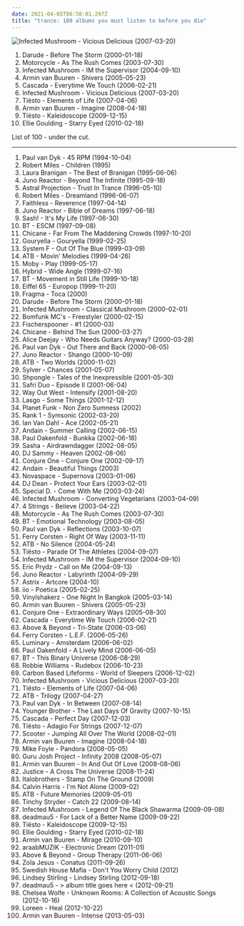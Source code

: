 ```yaml
---
date: 2021-04-05T06:58:01.297Z
title: "trance: 100 albums you must listen to before you die"
---
```

![Infected Mushroom - Vicious Delicious (2007-03-20)](http://coverartarchive.org/release/ded7ac3b-4a17-36a2-8fc5-4a878d229f35/1353184902-500.jpg "Infected Mushroom - Vicious Delicious (2007-03-20)")
<ol class="albums">
<li data-cover="https://img.discogs.com/Cz0JOIN8j8Gumlj128kA5NEP504=/fit-in/600x598/filters:strip_icc():format(jpeg):mode_rgb():quality(90)/discogs-images/R-147167-1409737346-3469.jpeg.jpg" data-tags="trance" role="button">Darude - Before The Storm (2000-01-18)</li>
<li data-cover="https://img.discogs.com/DHKjXQJK-nZMGl86x90BioJ-KJU=/fit-in/314x313/filters:strip_icc():format(jpeg):mode_rgb():quality(90)/discogs-images/R-169504-1127089792.jpeg.jpg" data-tags="trance" role="button">Motorcycle - As The Rush Comes (2003-07-30)</li>
<li data-cover="http://coverartarchive.org/release/e5fe454e-6a3c-3b82-b3af-99f638fb4e3c/11150293974-500.jpg" data-tags="trance, psytrance, electronic" role="button">Infected Mushroom - IM the Supervisor (2004-09-10)</li>
<li data-cover="https://img.discogs.com/2ByVtYH0gU3fb_vvKDD5jo0oxgA=/fit-in/500x500/filters:strip_icc():format(jpeg):mode_rgb():quality(90)/discogs-images/R-457278-1208751980.jpeg.jpg" data-tags="trance" role="button">Armin van Buuren - Shivers (2005-05-23)</li>
<li data-cover="http://coverartarchive.org/release/bd693fb6-6fbd-4cbe-9b61-a78f18112910/28388783118-500.jpg" data-tags="dance" role="button">Cascada - Everytime We Touch (2006-02-21)</li>
<li data-cover="http://coverartarchive.org/release/ded7ac3b-4a17-36a2-8fc5-4a878d229f35/1353184902-500.jpg" data-tags="psytrance, electronic" role="button">Infected Mushroom - Vicious Delicious (2007-03-20)</li>
<li data-cover="https://img.discogs.com/IJ_Zfo5IM2HMmVI0txi5yV42BNk=/fit-in/600x600/filters:strip_icc():format(jpeg):mode_rgb():quality(90)/discogs-images/R-14343254-1572619728-7891.jpeg.jpg" data-tags="trance" role="button">Tiësto - Elements of Life (2007-04-06)</li>
<li data-cover="http://coverartarchive.org/release/56a006b0-e615-314b-9b45-86455f0d757b/2419858107-500.jpg" data-tags="trance" role="button">Armin van Buuren - Imagine (2008-04-18)</li>
<li data-cover="http://coverartarchive.org/release/194eeede-5333-42ac-96f3-1290a7aa0935/12527768502-500.jpg" data-tags="trance, electronic" role="button">Tiësto - Kaleidoscope (2009-12-15)</li>
<li data-cover="https://img.discogs.com/N5uWvAJXzisPcRUyabNK0VMFtZI=/fit-in/600x519/filters:strip_icc():format(jpeg):mode_rgb():quality(90)/discogs-images/R-2337514-1277924801.jpeg.jpg" data-tags="trance, electronic, ambient" role="button">Ellie Goulding - Starry Eyed (2010-02-18)</li>
</ol>
List of 100 - under the cut.
<!-- more -->

_________________

<ol class="albums">
<li data-cover="https://img.discogs.com/cfc9e7fd50d7c9c08931869b95f6849a01d0635d/images/spacer.gif" data-tags="trance" role="button">
Paul van Dyk - 45 RPM (1994-10-04)
</li>
<li data-cover="https://img.discogs.com/iKPsz5HAZ_YSskrUF1vPn7iLQds=/fit-in/600x582/filters:strip_icc():format(jpeg):mode_rgb():quality(90)/discogs-images/R-33293-1603313013-1939.jpeg.jpg" data-tags="trance, chillout, electronic" role="button">
Robert Miles - Children (1995)
</li>
<li data-cover="http://coverartarchive.org/release/c26ab134-529c-4b28-be59-8d1927f01738/9666653096-500.jpg" data-tags="female vocalists, trance, 80s, laura branigan, my favorites" role="button">
Laura Branigan - The Best of Branigan (1995-06-06)
</li>
<li data-cover="http://coverartarchive.org/release/9d869542-507d-3a9f-810e-2ff84af0891e/10744313145-500.jpg" data-tags="goa, psytrance, trance" role="button">
Juno Reactor - Beyond The Infinite (1995-09-18)
</li>
<li data-cover="http://coverartarchive.org/release/724f81e5-6913-30d3-b979-0b9c87142d23/17511200093-500.jpg" data-tags="psytrance, goa" role="button">
Astral Projection - Trust In Trance (1996-05-10)
</li>
<li data-cover="https://img.discogs.com/5yYmwaKosO62y-ibHwTCmi-CqMk=/fit-in/300x300/filters:strip_icc():format(jpeg):mode_rgb():quality(90)/discogs-images/R-34783-001.jpg.jpg" data-tags="trance, dream, robert miles" role="button">
Robert Miles - Dreamland (1996-06-07)
</li>
<li data-cover="https://via.placeholder.com/450" data-tags="electronic, trip-hop" role="button">
Faithless - Reverence (1997-04-14)
</li>
<li data-cover="http://coverartarchive.org/release/59c9a570-4d4b-414e-90c1-f1f8c59fc21e/4225986565-500.jpg" data-tags="trance, psytrance, goa trance" role="button">
Juno Reactor - Bible of Dreams (1997-06-18)
</li>
<li data-cover="https://img.discogs.com/cfc9e7fd50d7c9c08931869b95f6849a01d0635d/images/spacer.gif" data-tags="trance" role="button">
Sash! - It's My Life (1997-06-30)
</li>
<li data-cover="http://coverartarchive.org/release/f8b4438b-425c-4698-a5d4-b5d939165e2c/6952657222-500.jpg" data-tags="trance" role="button">
BT - ESCM (1997-09-08)
</li>
<li data-cover="http://coverartarchive.org/release/079645c2-9164-40df-9905-a6287d8b1200/4111828289-500.jpg" data-tags="chicane, trance" role="button">
Chicane - Far From The Maddening Crowds (1997-10-20)
</li>
<li data-cover="https://img.discogs.com/P3Ru5viYPXV0Auk76hVBf-g4B2s=/fit-in/600x453/filters:strip_icc():format(jpeg):mode_rgb():quality(90)/discogs-images/R-13065-1547736400-4823.jpeg.jpg" data-tags="trance" role="button">
Gouryella - Gouryella (1999-02-25)
</li>
<li data-cover="https://img.discogs.com/KCnZoCZPa8BglFtfyBLX4DP0T8s=/fit-in/600x589/filters:strip_icc():format(jpeg):mode_rgb():quality(90)/discogs-images/R-144681-1545416234-5158.jpeg.jpg" data-tags="trance" role="button">
System F - Out Of The Blue (1999-03-09)
</li>
<li data-cover="https://img.discogs.com/0XJXRPvhbVRv-nHS0Jzb_kzL3vk=/fit-in/600x595/filters:strip_icc():format(jpeg):mode_rgb():quality(90)/discogs-images/R-1185400-1353182642-9973.jpeg.jpg" data-tags="trance" role="button">
ATB - Movin' Melodies (1999-04-26)
</li>
<li data-cover="http://coverartarchive.org/release/447055bf-f2a4-3f4b-9124-2c7d61d845fc/11827288168-500.jpg" data-tags="electronic" role="button">
Moby - Play (1999-05-17)
</li>
<li data-cover="https://img.discogs.com/csX_fUqFVj-EtaRPv94VbPvpCvk=/fit-in/600x600/filters:strip_icc():format(jpeg):mode_rgb():quality(90)/discogs-images/R-121310-1384038664-9012.jpeg.jpg" data-tags="breakbeat, electronic, trance" role="button">
Hybrid - Wide Angle (1999-07-16)
</li>
<li data-cover="https://img.discogs.com/J6Y3mlnQ_3fwk5IEv-aZA6wS4QI=/fit-in/600x600/filters:strip_icc():format(jpeg):mode_rgb():quality(90)/discogs-images/R-9207-1274183015.jpeg.jpg" data-tags="trance" role="button">
BT - Movement in Still Life (1999-10-18)
</li>
<li data-cover="https://img.discogs.com/nS0Ki-zjzw2hkc92SuWBm96N3Ac=/fit-in/600x559/filters:strip_icc():format(jpeg):mode_rgb():quality(90)/discogs-images/R-2814485-1508723241-5156.jpeg.jpg" data-tags="electronic, eurodance" role="button">
Eiffel 65 - Europop (1999-11-20)
</li>
<li data-cover="https://img.discogs.com/fzvLhT7y2XEChAfTrIX_0eK-Fu0=/fit-in/600x593/filters:strip_icc():format(jpeg):mode_rgb():quality(90)/discogs-images/R-320399-1606042046-5755.jpeg.jpg" data-tags="trance" role="button">
Fragma - Toca (2000)
</li>
<li data-cover="https://img.discogs.com/Cz0JOIN8j8Gumlj128kA5NEP504=/fit-in/600x598/filters:strip_icc():format(jpeg):mode_rgb():quality(90)/discogs-images/R-147167-1409737346-3469.jpeg.jpg" data-tags="trance" role="button">
Darude - Before The Storm (2000-01-18)
</li>
<li data-cover="http://coverartarchive.org/release/16c9e950-dadb-4d50-a1ad-54c630b243e3/7594550991-500.jpg" data-tags="psytrance" role="button">
Infected Mushroom - Classical Mushroom (2000-02-01)
</li>
<li data-cover="https://img.discogs.com/vok-pww6XUx5QFygj9FX9zAfMXs=/fit-in/600x515/filters:strip_icc():format(jpeg):mode_rgb():quality(90)/discogs-images/R-106523-1258962168.jpeg.jpg" data-tags="trance" role="button">
Bomfunk MC's - Freestyler (2000-02-15)
</li>
<li data-cover="https://img.discogs.com/U85awjBc3AKoRJmIGS9WaKbCAzI=/fit-in/350x364/filters:strip_icc():format(jpeg):mode_rgb():quality(90)/discogs-images/R-498273-1396834503-2030.jpeg.jpg" data-tags="electronic, electro, electroclash" role="button">
Fischerspooner - #1 (2000-03)
</li>
<li data-cover="http://coverartarchive.org/release/92ad3ecb-1185-4cb9-8781-98f862951be2/6229377108-500.jpg" data-tags="trance" role="button">
Chicane - Behind The Sun (2000-03-27)
</li>
<li data-cover="http://coverartarchive.org/release/2f0596b2-9760-3f65-be75-ccea095ce933/1257772770-500.jpg" data-tags="trance" role="button">
Alice Deejay - Who Needs Guitars Anyway? (2000-03-28)
</li>
<li data-cover="https://img.discogs.com/oqXeJHk4SRLc7NposS5rWDPqtlY=/fit-in/600x595/filters:strip_icc():format(jpeg):mode_rgb():quality(90)/discogs-images/R-73351-1613219919-9224.jpeg.jpg" data-tags="trance" role="button">
Paul van Dyk - Out There and Back (2000-06-05)
</li>
<li data-cover="http://coverartarchive.org/release/238adee4-f390-32ec-922c-5a46caee589b/5378433829-500.jpg" data-tags="trance, psytrance, electronic" role="button">
Juno Reactor - Shango (2000-10-09)
</li>
<li data-cover="https://img.discogs.com/H3ZECeuQG99xOeDtVk_aVMyBsOE=/fit-in/600x600/filters:strip_icc():format(jpeg):mode_rgb():quality(90)/discogs-images/R-1999310-1387021723-8245.jpeg.jpg" data-tags="trance" role="button">
ATB - Two Worlds (2000-11-02)
</li>
<li data-cover="http://coverartarchive.org/release/dd5f83f2-fd01-4fc8-9fc6-e8620bc6cd53/8844514503-500.jpg" data-tags="dance, trance" role="button">
Sylver - Chances (2001-05-07)
</li>
<li data-cover="https://img.discogs.com/Dv7Pgio7LPFqdKat1yi0UynK8g4=/fit-in/600x600/filters:strip_icc():format(jpeg):mode_rgb():quality(90)/discogs-images/R-73839-1477425849-1942.jpeg.jpg" data-tags="psychedelic" role="button">
Shpongle - Tales of the Inexpressible (2001-05-30)
</li>
<li data-cover="http://coverartarchive.org/release/77bfd13a-40b0-41ec-afd6-15f0ca904e5b/2335812387-500.jpg" data-tags="trance, electronic, dance" role="button">
Safri Duo - Episode II (2001-06-04)
</li>
<li data-cover="https://img.discogs.com/b0v5ExS2IleBxCHtXRVmjCt_0uE=/fit-in/600x455/filters:strip_icc():format(jpeg):mode_rgb():quality(90)/discogs-images/R-37097-1240257147.jpeg.jpg" data-tags="trance, electronic" role="button">
Way Out West - Intensify (2001-08-20)
</li>
<li data-cover="http://coverartarchive.org/release/20ca4a82-abb1-48c4-8c7a-170e7511ff92/2748922226-500.jpg" data-tags="dance, trance" role="button">
Lasgo - Some Things (2001-12-12)
</li>
<li data-cover="http://coverartarchive.org/release/9e919cd5-0feb-40cb-bbd8-8e4406e61bdd/7792440486-500.jpg" data-tags="dance, electronic" role="button">
Planet Funk - Non Zero Sumness (2002)
</li>
<li data-cover="http://coverartarchive.org/release/8ca8795a-bdec-43c8-85f7-f82e46965f74/8316915392-500.jpg" data-tags="trance" role="button">
Rank 1 - Symsonic (2002-03-20)
</li>
<li data-cover="http://coverartarchive.org/release/207ea20b-a0a6-4148-b842-f0d9ffc3cb94/24473768644-500.jpg" data-tags="trance, ian van dahl" role="button">
Ian Van Dahl - Ace (2002-05-21)
</li>
<li data-cover="http://coverartarchive.org/release/8562bbcb-8d19-4c2e-a24b-24a3e50fe0d6/3671487812-500.jpg" data-tags="vocal trance, trance" role="button">
Andain - Summer Calling (2002-06-15)
</li>
<li data-cover="https://img.discogs.com/tpyi9QDYj0tJQNUVlrImxE7K5eM=/fit-in/600x966/filters:strip_icc():format(jpeg):mode_rgb():quality(90)/discogs-images/R-16688886-1609264840-5102.jpeg.jpg" data-tags="trance" role="button">
Paul Oakenfold - Bunkka (2002-06-18)
</li>
<li data-cover="https://img.discogs.com/TFI2pPW_QvMzmtoJxgZHX2IY9h0=/fit-in/600x524/filters:strip_icc():format(jpeg):mode_rgb():quality(90)/discogs-images/R-243660-1302190706.jpeg.jpg" data-tags="trance, ambient, electronic" role="button">
Sasha - Airdrawndagger (2002-08-05)
</li>
<li data-cover="http://coverartarchive.org/release/8cd0c7a7-cb6f-4753-b2e5-f29ca120e87b/4599270957-500.jpg" data-tags="trance" role="button">
DJ Sammy - Heaven (2002-08-06)
</li>
<li data-cover="http://coverartarchive.org/release/b1374cc9-4e6f-4ec8-9902-84ae1430d0a6/21618689737-500.jpg" data-tags="ambient, chillout" role="button">
Conjure One - Conjure One (2002-09-17)
</li>
<li data-cover="http://coverartarchive.org/release/d78c18a3-595d-476c-ac45-f771d9b43e1b/19951147115-500.jpg" data-tags="trance" role="button">
Andain - Beautiful Things (2003)
</li>
<li data-cover="http://coverartarchive.org/release/2cf3cff7-c967-49c3-a200-2c27c60cca16/12748504052-500.jpg" data-tags="trance, dance" role="button">
Novaspace - Supernova (2003-01-06)
</li>
<li data-cover="http://coverartarchive.org/release/58ae5a33-211c-4fb7-91ea-8be8f16648ac/19861189252-500.jpg" data-tags="trance, club, dj dean" role="button">
DJ Dean - Protect Your Ears (2003-02-01)
</li>
<li data-cover="http://coverartarchive.org/release/d8d5a08a-032b-493a-9812-3e3143a41373/24758111735-500.jpg" data-tags="dance, trance, electronic" role="button">
Special D. - Come With Me (2003-03-24)
</li>
<li data-cover="https://img.discogs.com/G_lQGAvP2uMhUYgKP2sny3aAodE=/fit-in/600x596/filters:strip_icc():format(jpeg):mode_rgb():quality(90)/discogs-images/R-1019236-1464300306-9378.jpeg.jpg" data-tags="electronic, psytrance" role="button">
Infected Mushroom - Converting Vegetarians (2003-04-09)
</li>
<li data-cover="https://img.discogs.com/n3wdRuLdRNb59IB_Qv4Dvc1amk0=/fit-in/596x594/filters:strip_icc():format(jpeg):mode_rgb():quality(90)/discogs-images/R-1207196-1234422929.jpeg.jpg" data-tags="trance, dance" role="button">
4 Strings - Believe (2003-04-22)
</li>
<li data-cover="https://img.discogs.com/DHKjXQJK-nZMGl86x90BioJ-KJU=/fit-in/314x313/filters:strip_icc():format(jpeg):mode_rgb():quality(90)/discogs-images/R-169504-1127089792.jpeg.jpg" data-tags="trance" role="button">
Motorcycle - As The Rush Comes (2003-07-30)
</li>
<li data-cover="http://coverartarchive.org/release/7bef0144-6bd9-3c54-b8e7-c1166ec1ed52/6955118811-500.jpg" data-tags="trance" role="button">
BT - Emotional Technology (2003-08-05)
</li>
<li data-cover="http://coverartarchive.org/release/232b080a-0e95-39d1-b2c4-a361b44cc897/7479380338-500.jpg" data-tags="trance" role="button">
Paul van Dyk - Reflections (2003-10-07)
</li>
<li data-cover="https://img.discogs.com/boA_i52ri9qokCW21I2qe_b56iQ=/fit-in/466x466/filters:strip_icc():format(jpeg):mode_rgb():quality(90)/discogs-images/R-737145-1317817070.jpeg.jpg" data-tags="trance" role="button">
Ferry Corsten - Right Of Way (2003-11-11)
</li>
<li data-cover="http://coverartarchive.org/release/0d9879a9-accc-4283-9ac4-fc9bb069573d/25651133073-500.jpg" data-tags="trance, atb" role="button">
ATB - No Silence (2004-05-24)
</li>
<li data-cover="http://coverartarchive.org/release/176d1133-4c75-4017-9168-389b933b207c/13470088520-500.jpg" data-tags="trance, tiesto - parade of the athletes" role="button">
Tiësto - Parade Of The Athletes (2004-09-07)
</li>
<li data-cover="http://coverartarchive.org/release/e5fe454e-6a3c-3b82-b3af-99f638fb4e3c/11150293974-500.jpg" data-tags="trance, psytrance, electronic" role="button">
Infected Mushroom - IM the Supervisor (2004-09-10)
</li>
<li data-cover="https://img.discogs.com/Vp8Meaxcn9up2DL2PkgabVLsui0=/fit-in/600x512/filters:strip_icc():format(jpeg):mode_rgb():quality(90)/discogs-images/R-338431-1158462737.jpeg.jpg" data-tags="dance" role="button">
Eric Prydz - Call on Me (2004-09-13)
</li>
<li data-cover="http://coverartarchive.org/release/8f46f90f-b5e5-443d-bb0f-40151764a950/4043627444-500.jpg" data-tags="trance, electronic, goa, psytrance" role="button">
Juno Reactor - Labyrinth (2004-09-29)
</li>
<li data-cover="http://coverartarchive.org/release/5c054155-b21f-4831-9acd-dd40029b53d7/4702925224-500.jpg" data-tags="psytrance" role="button">
Astrix - Artcore (2004-10)
</li>
<li data-cover="http://coverartarchive.org/release/7005a05e-76de-4777-809b-6afad9c45b2a/11655498373-500.jpg" data-tags="vocal trance, trance" role="button">
iio - Poetica (2005-02-25)
</li>
<li data-cover="https://img.discogs.com/qi3Fx4NGopnoijlEeZ-s188UDIo=/fit-in/300x300/filters:strip_icc():format(jpeg):mode_rgb():quality(90)/discogs-images/R-399967-1111491818.jpg.jpg" data-tags="trance" role="button">
Vinylshakerz - One Night In Bangkok (2005-03-14)
</li>
<li data-cover="https://img.discogs.com/2ByVtYH0gU3fb_vvKDD5jo0oxgA=/fit-in/500x500/filters:strip_icc():format(jpeg):mode_rgb():quality(90)/discogs-images/R-457278-1208751980.jpeg.jpg" data-tags="trance" role="button">
Armin van Buuren - Shivers (2005-05-23)
</li>
<li data-cover="http://coverartarchive.org/release/ced64954-3160-3e27-aefe-89c4c709d67f/21236770954-500.jpg" data-tags="ambient" role="button">
Conjure One - Extraordinary Ways (2005-08-30)
</li>
<li data-cover="http://coverartarchive.org/release/bd693fb6-6fbd-4cbe-9b61-a78f18112910/28388783118-500.jpg" data-tags="dance" role="button">
Cascada - Everytime We Touch (2006-02-21)
</li>
<li data-cover="http://coverartarchive.org/release/b113f619-1f8c-377e-942f-f085e310c1ff/6625000377-500.jpg" data-tags="trance" role="button">
Above & Beyond - Tri-State (2006-03-06)
</li>
<li data-cover="http://coverartarchive.org/release/bf786f88-3871-4f26-a56b-9e9800a85f79/7013875443-500.jpg" data-tags="trance, electronic" role="button">
Ferry Corsten - L.E.F. (2006-05-26)
</li>
<li data-cover="http://coverartarchive.org/release/519b5a5e-139a-4924-93d3-4e3ca6f8fbff/10188105570-500.jpg" data-tags="trance, anjunabeats, progressive trance" role="button">
Luminary - Amsterdam (2006-06-02)
</li>
<li data-cover="http://coverartarchive.org/release/689f013e-f404-31a6-8c86-b01e1f8b3ca4/8252727529-500.jpg" data-tags="trance, dance" role="button">
Paul Oakenfold - A Lively Mind (2006-06-05)
</li>
<li data-cover="http://coverartarchive.org/release/adff4c98-9914-4715-a675-9b61de4bd294/11700606085-500.jpg" data-tags="ambient" role="button">
BT - This Binary Universe (2006-08-29)
</li>
<li data-cover="http://coverartarchive.org/release/28a2bfa0-6cf7-4854-93f1-e5a06de9162d/5907595639-500.jpg" data-tags="pop" role="button">
Robbie Williams - Rudebox (2006-10-23)
</li>
<li data-cover="http://coverartarchive.org/release/165a6363-cb9a-49a3-88da-2ea3da4742dd/2568508706-500.jpg" data-tags="ambient" role="button">
Carbon Based Lifeforms - World of Sleepers (2006-12-02)
</li>
<li data-cover="http://coverartarchive.org/release/ded7ac3b-4a17-36a2-8fc5-4a878d229f35/1353184902-500.jpg" data-tags="psytrance, electronic" role="button">
Infected Mushroom - Vicious Delicious (2007-03-20)
</li>
<li data-cover="https://img.discogs.com/IJ_Zfo5IM2HMmVI0txi5yV42BNk=/fit-in/600x600/filters:strip_icc():format(jpeg):mode_rgb():quality(90)/discogs-images/R-14343254-1572619728-7891.jpeg.jpg" data-tags="trance" role="button">
Tiësto - Elements of Life (2007-04-06)
</li>
<li data-cover="http://coverartarchive.org/release/add9fb42-35b8-4af6-a6e7-0584864c9dca/3608645895-500.jpg" data-tags="trance, electronic" role="button">
ATB - Trilogy (2007-04-27)
</li>
<li data-cover="https://img.discogs.com/cfc9e7fd50d7c9c08931869b95f6849a01d0635d/images/spacer.gif" data-tags="trance" role="button">
Paul van Dyk - In Between (2007-08-14)
</li>
<li data-cover="http://coverartarchive.org/release/913fd1ba-4f98-47b9-8e58-a495066f94c2/10298509218-500.jpg" data-tags="psychedelic, chillout" role="button">
Younger Brother - The Last Days Of Gravity (2007-10-15)
</li>
<li data-cover="http://coverartarchive.org/release/01384d33-152d-4d93-92db-c3d28bebc553/8366882984-500.jpg" data-tags="dance" role="button">
Cascada - Perfect Day (2007-12-03)
</li>
<li data-cover="https://img.discogs.com/hPVupO0WrQD0Bdiw8iLFuxRoES4=/fit-in/400x400/filters:strip_icc():format(jpeg):mode_rgb():quality(90)/discogs-images/R-2750604-1339649539-6681.jpeg.jpg" data-tags="trance, epic trance" role="button">
Tiësto - Adagio For Strings (2007-12-07)
</li>
<li data-cover="https://via.placeholder.com/450" data-tags="jumpstyle" role="button">
Scooter - Jumping All Over The World (2008-02-01)
</li>
<li data-cover="http://coverartarchive.org/release/56a006b0-e615-314b-9b45-86455f0d757b/2419858107-500.jpg" data-tags="trance" role="button">
Armin van Buuren - Imagine (2008-04-18)
</li>
<li data-cover="https://img.discogs.com/dl2jp6KSJ-s-5VI0Fcn-kkan-M8=/fit-in/600x600/filters:strip_icc():format(jpeg):mode_rgb():quality(90)/discogs-images/R-1345444-1264955769.jpeg.jpg" data-tags="trance, electronic, darude, armind" role="button">
Mike Foyle - Pandora (2008-05-05)
</li>
<li data-cover="https://img.discogs.com/_eMqMMDVOx2FX8aNRz1eCGJZuyQ=/fit-in/600x594/filters:strip_icc():format(jpeg):mode_rgb():quality(90)/discogs-images/R-1331305-1316727049.jpeg.jpg" data-tags="dance" role="button">
Guru Josh Project - Infinity 2008 (2008-05-07)
</li>
<li data-cover="http://coverartarchive.org/release/1f329d17-6f2b-41ae-91d0-77ed0fbcdd42/5442362264-500.jpg" data-tags="trance, armada" role="button">
Armin van Buuren - In And Out Of Love (2008-08-06)
</li>
<li data-cover="http://coverartarchive.org/release/15e3739f-e713-4a5f-884a-d95596c3fa1f/18417383878-500.jpg" data-tags="electronic, dance" role="button">
Justice - A Cross The Universe (2008-11-24)
</li>
<li data-cover="http://coverartarchive.org/release/70f98182-7a57-44a8-adeb-5aecaaeac206/9823154784-500.jpg" data-tags="trance, dance, techno, german" role="button">
Italobrothers - Stamp On The Ground (2009)
</li>
<li data-cover="http://coverartarchive.org/release/78bb9e5c-b1cf-4210-954d-58da5b5f23da/8161578340-500.jpg" data-tags="trance, electronic" role="button">
Calvin Harris - I'm Not Alone (2009-02)
</li>
<li data-cover="http://coverartarchive.org/release/8c37b58d-4ada-3629-b38e-17988ca14e55/7452696649-500.jpg" data-tags="trance, electronic, vocal trance" role="button">
ATB - Future Memories (2009-05-01)
</li>
<li data-cover="http://coverartarchive.org/release/6b9798de-6288-4b51-87bb-de0bcc51e2d4/24711110047-500.jpg" data-tags="trance, hip hop, pop, dance, house, tinchy stryder" role="button">
Tinchy Stryder - Catch 22 (2009-08-14)
</li>
<li data-cover="http://coverartarchive.org/release/7e734f4f-3215-3153-8fa7-376cf8a8172e/8562147990-500.jpg" data-tags="electronic, psytrance, psychedelic" role="button">
Infected Mushroom - Legend Of The Black Shawarma (2009-09-08)
</li>
<li data-cover="http://coverartarchive.org/release/97f6f1d5-1c70-367d-a217-45cab7a31926/15654510735-500.jpg" data-tags="electronic" role="button">
deadmau5 - For Lack of a Better Name (2009-09-22)
</li>
<li data-cover="http://coverartarchive.org/release/194eeede-5333-42ac-96f3-1290a7aa0935/12527768502-500.jpg" data-tags="trance, electronic" role="button">
Tiësto - Kaleidoscope (2009-12-15)
</li>
<li data-cover="https://img.discogs.com/N5uWvAJXzisPcRUyabNK0VMFtZI=/fit-in/600x519/filters:strip_icc():format(jpeg):mode_rgb():quality(90)/discogs-images/R-2337514-1277924801.jpeg.jpg" data-tags="trance, electronic, ambient" role="button">
Ellie Goulding - Starry Eyed (2010-02-18)
</li>
<li data-cover="http://coverartarchive.org/release/ca46bf9c-97e5-3592-8d1f-3f00592fc690/1133356400-500.jpg" data-tags="trance" role="button">
Armin van Buuren - Mirage (2010-09-10)
</li>
<li data-cover="https://img.discogs.com/c1ZMbrBIJGu3HhQOaJBawIoDJQw=/fit-in/600x600/filters:strip_icc():format(jpeg):mode_rgb():quality(90)/discogs-images/R-3154062-1318245920.jpeg.jpg" data-tags="trance, electronic" role="button">
araabMUZIK - Electronic Dream (2011-01)
</li>
<li data-cover="http://coverartarchive.org/release/a5bd4a0b-6a0d-44e9-8961-94260e83e625/10177231187-500.jpg" data-tags="trance" role="button">
Above & Beyond - Group Therapy (2011-06-06)
</li>
<li data-cover="http://coverartarchive.org/release/4b96bb65-9831-4c26-a3d1-0455a4fa4805/2292051184-500.jpg" data-tags="electronic, electronica, art pop" role="button">
Zola Jesus - Conatus (2011-09-26)
</li>
<li data-cover="https://img.discogs.com/9MzErOAnYWDzSs2D2gxyQBTU_yU=/fit-in/600x600/filters:strip_icc():format(jpeg):mode_rgb():quality(90)/discogs-images/R-3927587-1349528161-4086.jpeg.jpg" data-tags="trance, electronic, house, electro house, electro dance" role="button">
Swedish House Mafia - Don't You Worry Child (2012)
</li>
<li data-cover="http://coverartarchive.org/release/bc51ba52-59a7-49a3-8d55-92540d64d8d4/5933544596-500.jpg" data-tags="dubstep" role="button">
Lindsey Stirling - Lindsey Stirling (2012-09-18)
</li>
<li data-cover="http://coverartarchive.org/release/a52ae1b2-ae38-4915-9a86-27c256917302/2331916399-500.jpg" data-tags="progressive house" role="button">
deadmau5 - > album title goes here < (2012-09-21)
</li>
<li data-cover="http://coverartarchive.org/release/8589ba2a-e62a-418d-a04d-1ee032197dd3/17775653396-500.jpg" data-tags="folk, andrew, ccm, donald trump, david orton" role="button">
Chelsea Wolfe - Unknown Rooms: A Collection of Acoustic Songs (2012-10-16)
</li>
<li data-cover="http://coverartarchive.org/release/a066b065-cd76-4dd4-a975-f3812fcd3229/18848001906-500.jpg" data-tags="trance, dance, eurovision" role="button">
Loreen - Heal (2012-10-22)
</li>
<li data-cover="http://coverartarchive.org/release/ffa84772-242d-4e86-b18c-d4a333a9242e/5338540959-500.jpg" data-tags="trance" role="button">
Armin van Buuren - Intense (2013-05-03)
</li>
</ol>